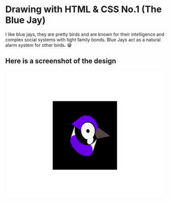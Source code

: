 # Drawing with HTML & CSS No.1 (The Blue Jay)

I like blue jays, they are pretty birds and are known for their intelligence and complex social systems with tight family bonds.
Blue Jays act as a natural alarm system for other birds. 😁

## Here is a screenshot of the design

<img src="./the_bluejay.png" height="400px"  />

